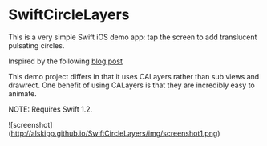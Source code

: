 SwiftCircleLayers
=================

This is a very simple Swift iOS demo app: tap the screen to add translucent pulsating circles.

Inspired by the following [blog post](http://www.ioscreator.com/tutorials/drawing-circles-uitouch-ios8-swift)

This demo project differs in that it uses CALayers rather than sub views and drawrect. One benefit of using CALayers is that they are incredibly easy to animate.

NOTE: Requires Swift 1.2.

![screenshot] (http://alskipp.github.io/SwiftCircleLayers/img/screenshot1.png)
